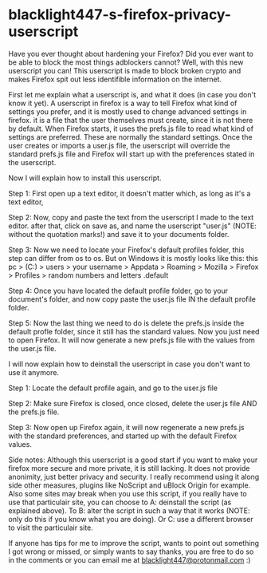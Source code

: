 # blacklight447-s-firefox-privacy-userscript
Have you ever thought about hardening your Firefox? 
Did you ever want to be able to block the most things adblockers cannot? Well, with this new userscript you can!
This userscript is made to block broken crypto and makes Firefox spit out less identifible information on the internet.


First let me explain what a userscript is, and what it does (in case you don't know it yet).
A userscript in firefox is a way to tell Firefox what kind of settings you prefer, and it is mostly used to change advanced settings in firefox.
it is a file that the user themselves must create, since it is not there by default.
When Firefox starts, it uses the prefs.js file to read what kind of settings are preferred. 
These are normally the standard settings.
Once the user creates or imports a user.js file, the userscript 
will override the standard prefs.js file and Firefox will start up with the preferences stated in the userscript.

Now I will explain how to install this userscript.

Step 1: First open up a text editor, it doesn't matter which, as long as it's a text editor,  

Step 2: Now, copy and paste the text from the userscript I made to the text editor. 
        after that, click on save as, and name the userscript "user.js" (NOTE: without the quotation marks!)
        and save it to your documents folder.

Step 3: Now we need to locate your Firefox's default profiles folder, this step can differ from os to os. 
        But on Windows it is mostly looks like this: 
        this pc > (C:) > users > your username > Appdata > Roaming > Mozilla > Firefox > Profiles > random numbers and letters .default

Step 4: Once you have located the default profile folder, go to your document's folder, 
        and now copy paste the user.js file IN the default profile folder.

Step 5: Now the last thing we need to do is delete the prefs.js inside the default profle folder, since it still has the standard values.
        Now you just need to open Firefox. It will now generate a new prefs.js file with the values from the user.js file.


I will now explain how to deinstall the userscript in case you don't want to use it anymore.

Step 1: Locate the default profile again, and go to the user.js file

Step 2: Make sure Firefox is closed, once closed, delete the user.js file AND the prefs.js file.

Step 3: Now open up Firefox again, it will now regenerate a new prefs.js with the standard preferences, 
        and started up with the default Firefox values.

Side notes:
Although this userscript is a good start if you want to make your firefox more secure and more private, it is still lacking.
It does not provide anonimity, just better privacy and security. I really recommend using it along side other measures, 
plugins like NoScript and uBlock Origin for example.
Also some sites may break when you use this script, if you really have to use that particulair site, you can choose to A: deinstall the script (as explained above).
To B: alter the script in such a way that it works (NOTE: only do this if you know what you are doing).
Or C: use a different browser to visit the particulair site.

If anyone has tips for me to improve the script, wants to point out something I got wrong or missed, or simply wants to say thanks,
you are free to do so in the comments or you can email me at blacklight447@protonmail.com :) 
